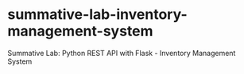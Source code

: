 # summative-lab-inventory-management-system
Summative Lab: Python REST API with Flask - Inventory Management System
